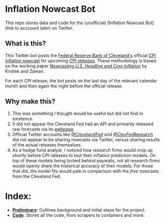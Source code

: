 # Inflation Nowcast Bot
This repo stores data and code for the (unofficial) [Inflation Nowcast Bot](link to acccount later) on Twitter.

## What is this?
This Twitter bot posts the [Federal Reserve Bank of Cleveland's](https://www.clevelandfed.org/) official [CPI inflation nowcast](https://www.clevelandfed.org/indicators-and-data/inflation-nowcasting) for upcoming [CPI releases](https://www.bls.gov/cpi/). These methodology is based on the working paper *[Nowcasting U.S. Headline and Core Inflation](https://www.clevelandfed.org/publications/working-paper/2014/wp-1403-nowcasting-us-headline-and-core-inflation)* by Knotek and Zaman.

For each CPI release, the bot posts on the last day of the relevant calendar month and then again the night before the official release.

## Why make this?
1. This was something I thought would be useful but did not find in existence.
2. It did not appear the Cleveland Fed had an API and primarily released raw forecasts via its [webpage](https://www.clevelandfed.org/indicators-and-data/inflation-nowcasting).
3. Official Twitter accounts like [@ClevelandFed](https://twitter.com/ClevelandFed) and [@ClevFedResearch](https://twitter.com/ClevFedResearch) did not appear to be sharing nowcasts via Twitter, versus sharing results of the actual releases themselves.
4. As a hedge fund analyst, I noticed how research firms would crop up shortly before CPI releases to tout their inflation prediction models. On top of these models being locked behind paywalls, not all research firms would openly share the historical accuracy of their models. For those that did, the model fits would pale in comparison with the *free* nowcasts from the Cleveland Fed.

# Index:
* **[Preliminary](preliminary):** Outlines background and initial steps for the project.
* **[Code](code)**: Stores all the code, from scrapers to containers and more.
